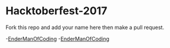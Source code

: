 # Hacktoberfest-2017

Fork this repo and add your name here then make a pull request. 

-[EnderManOfCoding](https://github.com/EndermanOfCoding)
-[EnderManOfCoding](https://github.com/IAmTobeyMarshall)
